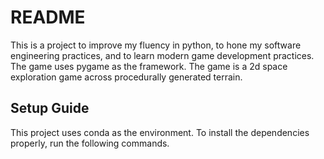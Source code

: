 # README

This is a project to improve my fluency in python, to hone my software engineering practices, and to learn modern game
development practices. The game uses pygame as the framework. The game is a 2d space exploration game across
procedurally generated terrain.

## Setup Guide

This project uses conda as the environment. To install the dependencies properly, run the following commands.
